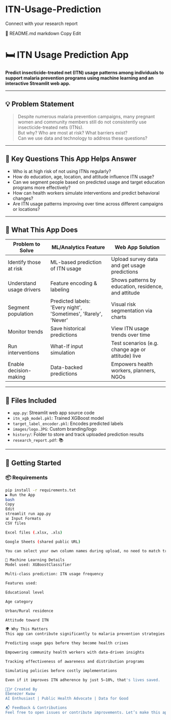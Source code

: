# ITN-Usage-Prediction
Connect with your research report

📄 README.md
markdown
Copy
Edit
# 🛏️ ITN Usage Prediction App

**Predict insecticide-treated net (ITN) usage patterns among individuals to support malaria prevention programs using machine learning and an interactive Streamlit web app.**

---

## 💡 Problem Statement

> Despite numerous malaria prevention campaigns, many pregnant women and community members still do not consistently use insecticide-treated nets (ITNs).  
> But why? Who are most at risk? What barriers exist?  
> Can we use data and technology to address these questions?

---

## 🧩 Key Questions This App Helps Answer

- Who is at high risk of not using ITNs regularly?
- How do education, age, location, and attitude influence ITN usage?
- Can we segment people based on predicted usage and target education programs more effectively?
- How can health workers simulate interventions and predict behavioral changes?
- Are ITN usage patterns improving over time across different campaigns or locations?

---

## 🎯 What This App Does

| Problem to Solve | ML/Analytics Feature | Web App Solution |
|------------------|----------------------|------------------|
| Identify those at risk | ML-based prediction of ITN usage | Upload survey data and get usage predictions |
| Understand usage drivers | Feature encoding & labeling | Shows patterns by education, residence, and attitude |
| Segment population | Predicted labels: 'Every night', 'Sometimes', 'Rarely', 'Never' | Visual risk segmentation via charts |
| Monitor trends | Save historical predictions | View ITN usage trends over time |
| Run interventions | What-If input simulation | Test scenarios (e.g. change age or attitude) live |
| Enable decision-making | Data-backed predictions | Empowers health workers, planners, NGOs |

---

## 📁 Files Included

- `app.py`: Streamlit web app source code
- `itn_xgb_model.pkl`: Trained XGBoost model
- `target_label_encoder.pkl`: Encodes predicted labels
- `images/logo.JPG`: Custom branding/logo
- `history/`: Folder to store and track uploaded prediction results
- `research_report.pdf`: 📚 

---

## 🚀 Getting Started

### 📦 Requirements

```bash
pip install -r requirements.txt
▶️ Run the App
bash
Copy
Edit
streamlit run app.py
📊 Input Formats
CSV files

Excel files (.xlsx, .xls)

Google Sheets (shared public URL)

You can select your own column names during upload, no need to match training data exactly.

🤖 Machine Learning Details
Model used: XGBoostClassifier

Multi-class prediction: ITN usage frequency

Features used:

Educational level

Age category

Urban/Rural residence

Attitude toward ITN

🌍 Why This Matters
This app can contribute significantly to malaria prevention strategies by:

Predicting usage gaps before they become health crises

Empowering community health workers with data-driven insights

Tracking effectiveness of awareness and distribution programs

Simulating policies before costly implementations

Even if it improves ITN adherence by just 5–10%, that's lives saved.

🙋🏽‍♂️ Created By
Ebenezer Kwaw
AI Enthusiast | Public Health Advocate | Data for Good

📬 Feedback & Contributions
Feel free to open issues or contribute improvements. Let’s make this app even more useful for real-world impact.
